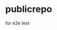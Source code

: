 # publicrepo
for e2e test







































































































































































































































































































































































































































































































































































































































































































































































































































































































































































































































































































































































































































































































































































































































































































































































































































































































































































































































